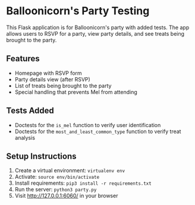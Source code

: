# Balloonicorn's Party Testing

This Flask application is for Balloonicorn's party with added tests. The app allows users to RSVP for a party, view party details, and see treats being brought to the party.

## Features
- Homepage with RSVP form
- Party details view (after RSVP)
- List of treats being brought to the party
- Special handling that prevents Mel from attending

## Tests Added
- Doctests for the `is_mel` function to verify user identification
- Doctests for the `most_and_least_common_type` function to verify treat analysis

## Setup Instructions
1. Create a virtual environment: `virtualenv env`
2. Activate: `source env/bin/activate`
3. Install requirements: `pip3 install -r requirements.txt`
4. Run the server: `python3 party.py`
5. Visit http://127.0.0.1:6060/ in your browser
